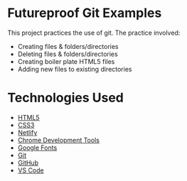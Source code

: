# Futureproof Git Examples

This project practices the use of git. The practice involved:

- Creating files & folders/directories
- Deleting files & folders/directories
- Creating boiler plate HTML5 files
- Adding new files to existing directories

# Technologies Used

- [HTML5](https://developer.mozilla.org/en-US/docs/Web/HTML)
- [CSS3](https://developer.mozilla.org/en-US/docs/Web/CSS)
- [Netlify](https://www.netlify.com/)
- [Chrome Development Tools](https://developer.chrome.com/docs/)
- [Google Fonts](https://fonts.google.com/)
- [Git](https://git-scm.com/)
- [GitHub](https://github.com/)
- [VS Code](https://code.visualstudio.com/)
